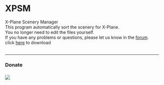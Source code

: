 # XPSM
X-Plane Scenery Manager<br>
This program automatically sort the scenery for X-Plane.<br>
You no longer need to edit the files yourself.<br>
If you have any problems or questions, please let us know in the <a href="https://forums.x-plane.org/index.php?/files/file/71752-scenery-auto-sorter-xpsmv2x-plane-scenery-manager/">forum</a>.<br>
click <a href="https://github.com/xponeone/XPSM/releases/">here</a> to download
<br>
<br>
<hr>
<h3>Donate<h3/>
<a href="https://www.buymeacoffee.com/xponeone"><img src="https://www.buymeacoffee.com/assets/img/custom_images/orange_img.png"/></a>
